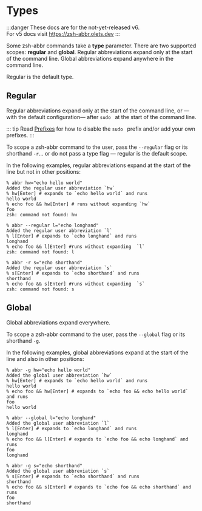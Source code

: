 # Types

:::danger
These docs are for the not-yet-released v6.  
For v5 docs visit <https://zsh-abbr.olets.dev>
:::

Some zsh-abbr commands take a **type** parameter. There are two supported scopes: **regular** and **global**. Regular abbreviations expand only at the start of the command line. Global abbreviations expand anywhere in the command line.

Regular is the default type.

## Regular

Regular abbreviations expand only at the start of the command line, or —with the default configuration— after `sudo ` at the start of the command line.

::: tip
Read [Prefixes](./advanced/prefixes.md) for how to disable the `sudo ` prefix and/or add your own prefixes.
:::

To scope a zsh-abbr command to the user, pass the `--regular` flag or its shorthand `-r`… or do not pass a type flag — regular is the default scope.

In the following examples, regular abbreviations expand at the start of the line but not in other positions:

```shell{5}:no-line-numbers
% abbr hw="echo hello world"
Added the regular user abbreviation `hw`
% hw[Enter] # expands to `echo hello world` and runs
hello world
% echo foo && hw[Enter] # runs without expanding `hw`
foo
zsh: command not found: hw
```

```shell{5}:no-line-numbers
% abbr --regular l="echo longhand"
Added the regular user abbreviation `l`
% l[Enter] # expands to `echo longhand` and runs
longhand
% echo foo && l[Enter] #runs without expanding  `l`
zsh: command not found: l
```

```shell{5}:no-line-numbers
% abbr -r s="echo shorthand"
Added the regular user abbreviation `s`
% s[Enter] # expands to `echo shorthand` and runs
shorthand
% echo foo && s[Enter] #runs without expanding  `s`
zsh: command not found: s
```

## Global

Global abbreviations expand everywhere.

To scope a zsh-abbr command to the user, pass the `--global` flag or its shorthand `-g`.

In the following examples, global abbreviations expand at the start of the line and also in other positions:


```shell{5}:no-line-numbers
% abbr -g hw="echo hello world"
Added the global user abbreviation `hw`
% hw[Enter] # expands to `echo hello world` and runs
hello world
% echo foo && hw[Enter] # expands to `echo foo && echo hello world` and runs
foo
hello world
```

```shell{5}:no-line-numbers
% abbr --global l="echo longhand"
Added the global user abbreviation `l`
% l[Enter] # expands to `echo longhand` and runs
longhand
% echo foo && l[Enter] # expands to `echo foo && echo longhand` and runs
foo
longhand
```

```shell{5}:no-line-numbers
% abbr -g s="echo shorthand"
Added the global user abbreviation `s`
% s[Enter] # expands to `echo shorthand` and runs
shorthand
% echo foo && s[Enter] # expands to `echo foo && echo shorthand` and runs
foo
shorthand
```
